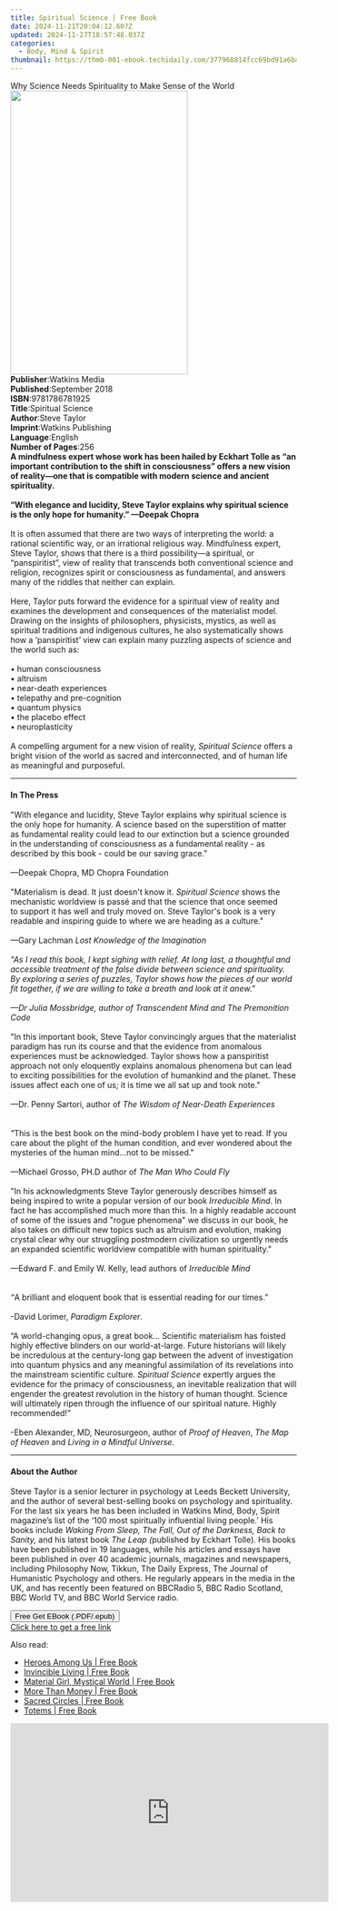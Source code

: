```yaml
---
title: Spiritual Science | Free Book
date: 2024-11-21T20:04:12.607Z
updated: 2024-11-27T18:57:48.037Z
categories:
  - Body, Mind & Spirit
thumbnail: https://thmb-001-ebook.techidaily.com/377968814fcc69bd91a6ba1b36493bb65cbb80006ce332209444bd19b1ad141e.jpg
---
```

<main id="book-container">
  <div class="flex flex-col">
    <div class="book-brief flex-1 py-6 px-4 sm:p-6 md:py-10 md:px-8">
      <!-- brief-->
      <div class="book-brief-main">
        Why Science Needs Spirituality to Make Sense of the World
      </div>
    </div>
    <div
      class="book-meta-info flex-1 grid gap-4 col-start-1 col-end-3 row-start-1 sm:mb-6 sm:grid-cols-4 lg:gap-6 lg:col-start-2 lg:row-end-6 lg:row-span-6 lg:mb-0"
    >
      <div
        class="book-meta-info-left place-content-center mt-4 p-4 text-sm leading-6 col-start-2 col-span-2 dark:text-slate-400"
      >
        <img
          class="w-full h-500 object-cover rounded-lg sm:h-255 sm:col-span-2 lg:col-span-full"
          src="https://img-001-ebook.techidaily.com/bcc309db1bd9702dd7cd331b6c972f99166418800a5888559effd96f022b44fe.jpg"
          alt=""
          width="312"
          height="500"
        />
      </div>
      <div
        class="book-meta-info-right mt-2 col-start-1 row-start-2 col-span-3 self-center"
      >
        <!-- meta data  -->
        <div class="flex flex-col px-4 md:px-8">
          <div class="flex-1">
            <strong>Publisher</strong>:<span class="px-2">Watkins Media</span>
          </div>
          <div class="flex-1">
            <strong>Published</strong>:<span class="px-2">September 2018</span>
          </div>
          <div class="flex-1">
            <strong>ISBN</strong>:<span class="px-2">9781786781925</span>
          </div>
          <div class="flex-1">
            <strong>Title</strong>:<span class="px-2">Spiritual Science</span>
          </div>
          <div class="flex-1">
            <strong>Author</strong>:<span class="px-2">Steve Taylor</span>
          </div>
          <div class="flex-1">
            <strong>Imprint</strong>:<span class="px-2"
              >Watkins Publishing</span
            >
          </div>
          <div class="flex-1">
            <strong>Language</strong>:<span class="px-2">English</span>
          </div>
          <div class="flex-1">
            <strong>Number of Pages</strong>:<span class="px-2">256</span>
          </div>
        </div>
      </div>
    </div>
    <div class="book-description flex-1 py-6 px-4 sm:p-6 md:py-10 md:px-8">
      <div class="book-description-main">
        <div accordion-content="" id="description">
          <b
            >A mindfulness expert whose work has been hailed by Eckhart Tolle as
            “an important contribution to the shift in consciousness” offers a
            new vision of reality—one that is compatible with modern science and
            ancient spirituality.</b
          >
          <br /><br /><b
            >“With elegance and lucidity, Steve Taylor explains why spiritual
            science is the only hope for humanity.”&nbsp;—Deepak Chopra</b
          ><br /><br />
          It is often assumed that there are two ways of interpreting the world:
          a rational scientific way, or an irrational religious way. Mindfulness
          expert, Steve Taylor, shows that there is a third possibility—a
          spiritual, or “panspiritist”, view of reality that transcends both
          conventional science and religion, recognizes spirit or consciousness
          as fundamental, and answers many of the riddles that neither can
          explain.<br /><br />
          Here, Taylor puts forward the evidence for a spiritual view of reality
          and examines the development and consequences
          of&nbsp;the&nbsp;materialist model. Drawing on the insights of
          philosophers, physicists, mystics, as well as spiritual traditions and
          indigenous cultures, he also&nbsp;systematically shows how a
          ‘panspiritist’ view can explain many puzzling aspects of science and
          the world such as:<br /><br />
          •&nbsp;human consciousness<br />
          •&nbsp;altruism<br />
          •&nbsp;near-death experiences<br />
          •&nbsp;telepathy and pre-cognition<br />
          •&nbsp;quantum physics<br />
          •&nbsp;the placebo effect<br />
          •&nbsp;neuroplasticity<br /><br />
          A compelling argument for a new vision of reality,
          <i>Spiritual Science </i>offers a bright vision of the world as sacred
          and interconnected, and of human life as meaningful and purposeful.
        </div>
        <div class="accordion-fader"></div>
      </div>
    </div>
    <div class="book-excerpts flex-1 py-6 px-4 sm:p-6 md:py-10 md:px-8">
      <!-- excerpts-->
      <div class="book-excerpts-main">
        <hr />
        <h4 class="placeholder placeholder-heading">
          <span>In The Press</span>
        </h4>
        <p>
          "With elegance and lucidity, Steve Taylor explains why spiritual
          science is the only hope for humanity. A science based on the
          superstition of matter as fundamental reality could lead to our
          extinction but a science grounded in the understanding of
          consciousness as a fundamental reality - as described by this book -
          could be our saving grace." <br /><br />—Deepak Chopra, MD Chopra
          Foundation <br /><br />
          "Materialism is dead. It just doesn't know it.&nbsp;<i
            >Spiritual Science</i
          >
          shows the mechanistic worldview is&nbsp;passé and
          that&nbsp;the&nbsp;science that once seemed to&nbsp;support it has
          well and&nbsp;truly&nbsp;moved on.&nbsp;Steve Taylor's book is
          a&nbsp;very readable and inspiring guide to where we are heading as a
          culture."<br /><br />—Gary Lachman
          <i>Lost Knowledge of the Imagination</i> <br /><br /><i
            >"As I read this book, I kept sighing with relief. At long last, a
            thoughtful and accessible treatment of the false divide between
            science and spirituality. By exploring a series of puzzles, Taylor
            shows how the pieces of our world fit together, if we are willing to
            take a breath and look at it anew."</i
          >
          <br /><br /><i
            >—Dr Julia Mossbridge, author of <i>Transcendent Mind </i>and
            <i>The Premonition Code</i></i
          >
          <br /><br />"In this important book, Steve Taylor convincingly argues
          that the materialist paradigm has run its course and that the evidence
          from anomalous experiences must be acknowledged. Taylor shows how a
          panspiritist approach not only eloquently explains anomalous phenomena
          but can lead to exciting possibilities for the evolution of humankind
          and the planet. These issues affect each one of us; it is time we all
          sat up and took note." <br /><br />—Dr. Penny Sartori, author of
          <i>The Wisdom of Near-Death Experiences</i><br /><br /><br /><i>"</i
          >This is the best book on the mind-body problem I have yet to read. If
          you care about the plight of the human condition, and ever wondered
          about the mysteries of the human mind...not to be missed."<br /><br />—Michael
          Grosso, PH.D&nbsp;author of&nbsp;<i>The Man Who Could Fly&nbsp;</i
          ><br /><br />"In his acknowledgments Steve Taylor generously describes
          himself as being inspired to write a popular version of our book<i
            >&nbsp;Irreducible Mind</i
          >. In fact he has accomplished much more than this. In a highly
          readable account of some of the issues and "rogue phenomena" we
          discuss in our book, he also takes on difficult new topics such as
          altruism and evolution, making crystal clear why our struggling
          postmodern civilization so urgently needs an expanded scientific
          worldview compatible with human spirituality."<br /><br />—Edward F.
          and Emily W. Kelly, lead authors of&nbsp;<i
            >Irreducible Mind<br /><br /><br />“</i
          >A brilliant and eloquent book that is essential reading for our
          times.”<br /><br />-David Lorimer,&nbsp;<i>Paradigm Explorer</i
          >.<br /><br />“A world-changing opus, a great book… Scientific
          materialism has foisted highly effective blinders on our
          world-at-large. Future historians will likely be incredulous at the
          century-long gap between the advent of investigation into quantum
          physics and any meaningful assimilation of its revelations into the
          mainstream scientific culture.&nbsp;<i>Spiritual Science</i
          >&nbsp;expertly argues the evidence for the primacy of consciousness,
          an inevitable realization that will engender the greatest revolution
          in the history of human thought. Science will ultimately ripen through
          the influence of our spiritual nature. Highly recommended!”<br /><br />-Eben
          Alexander, MD, Neurosurgeon, author of&nbsp;<i>Proof of Heaven</i
          >,&nbsp;<i>The Map of Heaven</i>&nbsp;and&nbsp;<i
            >Living in a Mindful Universe.</i
          >
        </p>
      </div>
    </div>
    <div class="book-about-author flex-1 py-6 px-4 sm:p-6 md:py-10 md:px-8">
      <!-- about author-->
      <div class="book-main-author-main">
        <hr />
        <h4 class="placeholder placeholder-heading">
          <span>About the Author</span>
        </h4>
        <p>
          Steve Taylor is a senior lecturer in psychology at Leeds Beckett
          University, and the author of several best-selling books on psychology
          and spirituality. For the last six years he has been included in
          Watkins Mind, Body, Spirit magazine’s list of the ‘100 most
          spiritually influential living people.’ His books include&nbsp;<i
            >Waking From Sleep, The Fall, Out of the Darkness, Back to
            Sanity,</i
          >&nbsp;and his latest book&nbsp;<i>The Leap (</i>published by Eckhart
          Tolle)<i>.</i>&nbsp;His books have been published in 19 languages,
          while his articles and essays have been published in over 40 academic
          journals, magazines and newspapers, including Philosophy Now, Tikkun,
          The Daily Express, The Journal of Humanistic Psychology and others. He
          regularly appears in the media in the UK, and has recently been
          featured on BBCRadio 5, BBC Radio Scotland, BBC World TV, and BBC
          World Service radio.
        </p>
      </div>
    </div>
    <div class="book-free-get flex-1 py-6 px-4 sm:p-6 md:py-10 md:px-8">
      <button
        id="btn-free-get"
        class="bg-blue-500 hover:bg-blue-700 text-white font-bold py-2 px-4 rounded"
      >
        Free Get EBook (.PDF/.epub)
      </button>
      <div id="countdown-display" class="px-2 text-lg mt-2"></div>
      <a
        id="free-link"
        class="hidden bg-blue-500 hover:bg-blue-700 text-white font-bold py-2 px-4 rounded"
        href="https://www.ebooks.com/en-us/book/96059414/spiritual-science/steve-taylor/"
        target="_blank"
        >Click here to get a free link</a
      >
    </div>
    <script>
      let countdownTime = 0;
      let countdownInterval = null;
      document
        .getElementById('btn-free-get')
        .addEventListener('click', startCountdown);
      function startCountdown() {
        countdownTime = new Date().getTime() + 60000 * 3;
        countdownInterval = setInterval(updateCountdown, 1000);
        document.getElementById('btn-free-get').disabled = true;
        document
          .getElementById('btn-free-get')
          .classList.add('bg-gray-500', 'cursor-not-allowed');
      }
      function updateCountdown() {
        let currentTime = new Date().getTime();
        let timeLeft = countdownTime - currentTime;
        let secondsLeft = Math.floor(timeLeft / 1000);
        document.getElementById('countdown-display').innerHTML =
          `Remaining time: ${secondsLeft} seconds.`;
        if (secondsLeft <= 0) {
          clearInterval(countdownInterval);
          document.getElementById('btn-free-get').classList.add('hidden');
          document.getElementById('free-link').classList.remove('hidden');
          document.getElementById('countdown-display').innerHTML = '';
        }
      }
    </script>
  </div>
</main>

<ins class="adsbygoogle"
      style="display:block"
      data-ad-client="ca-pub-7571918770474297"
      data-ad-slot="8358498916"
      data-ad-format="auto"
      data-full-width-responsive="true"></ins>
    

<span class="atpl-alsoreadstyle">Also read:</span>
<div><ul>
<li><a href="https://novels-ebooks.techidaily.com/211351144-9780061984419-heroes-among-us/"><u>Heroes Among Us | Free Book</u></a></li>
<li><a href="https://novels-ebooks.techidaily.com/211350922-9780062415004-invincible-living/"><u>Invincible Living | Free Book</u></a></li>
<li><a href="https://novels-ebooks.techidaily.com/211350932-9780062437150-material-girl-mystical-world/"><u>Material Girl, Mystical World | Free Book</u></a></li>
<li><a href="https://novels-ebooks.techidaily.com/211350996-9780061762673-more-than-money/"><u>More Than Money | Free Book</u></a></li>
<li><a href="https://novels-ebooks.techidaily.com/211351023-9780061753497-sacred-circles/"><u>Sacred Circles | Free Book</u></a></li>
<li><a href="https://novels-ebooks.techidaily.com/211350958-9780061754579-totems/"><u>Totems | Free Book</u></a></li>
</ul></div>

<!-- affiliate ads begin -->
<iframe width="560" height="315" src="https://www.youtube.com/embed/LW6wNx3XAj8?si=VaIuFIIx8MM_RhUR&autoplay=1" title="YouTube video player" frameborder="0" allow="accelerometer; autoplay; clipboard-write; encrypted-media; gyroscope; picture-in-picture; web-share" referrerpolicy="strict-origin-when-cross-origin" allowfullscreen></iframe>
<!-- affiliate ads end -->

